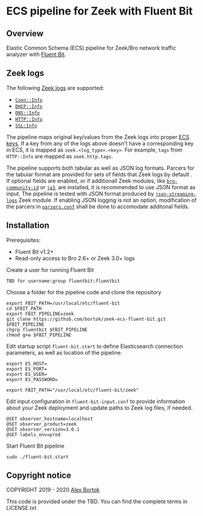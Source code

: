 # ECS pipeline for Zeek with Fluent Bit
## Overview
Elastic Common Schema (ECS) pipeline for Zeek/Bro network traffic analyzer with [Fluent Bit](https://fluentbit.io/).

## Zeek logs
The following [Zeek logs](https://docs.zeek.org/en/current/script-reference/log-files.html) are supported:

- [`Conn::Info`](https://docs.zeek.org/en/current/scripts/base/protocols/conn/main.zeek.html#type-Conn::Info)
- [`DHCP::Info`](https://docs.zeek.org/en/current/scripts/base/protocols/dhcp/main.zeek.html#type-DHCP::Info)
- [`DNS::Info`](https://docs.zeek.org/en/current/scripts/base/protocols/dns/main.zeek.html#type-DNS::Info)
- [`HTTP::Info`](https://docs.zeek.org/en/current/scripts/base/protocols/http/main.zeek.html#type-HTTP::Info)
- [`SSL:Info`](https://docs.zeek.org/en/current/scripts/base/protocols/ssl/main.zeek.html#type-SSL::Info)

The pipeline maps original key/values from the Zeek logs into proper [ECS keys](https://www.elastic.co/guide/en/ecs/current/index.html). If a key from any of the logs above doesn't have a corresponding key in ECS, it is mapped as `zeek.<log_type>.<key>`. For example, `tags` from `HTTP::Info` are mapped as `zeek.http.tags`.
  
The pipeline supports both tabular as well as JSON log formats. Parcers for the tabular format are provided for sets of fields that Zeek logs by default . If optional fields are enabled, or if additionall Zeek modules, like [`bro-community-id`](https://github.com/corelight/bro-community-id) or [`ja3`](https://github.com/salesforce/ja3), are installed, it is recommended to use JSON format as input. The pipeline is tested with JSON format produced by  [`json-streaming-logs`](https://github.com/corelight/json-streaming-logs) Zeek module. If enabling JSON logging is not an option, modification of the parcers in [`parsers.conf`](parsers.conf) shall be done to accomodate additonal fields.

## Installation
Prerequisites:

- Fluent Bit v1.2+
- Read-only access to Bro 2.6+ or Zeek 3.0+ logs

Create a user for running Fluent Bit

    TBD for username:group fluentbit:fluentbit

Choose a folder for the pipeline code and clone the repository

    export FBIT_PATH=/usr/local/etc/fluent-bit
    cd $FBIT_PATH
    export FBIT_PIPELINE=zeek
    git clone https://github.com/bortok/zeek-ecs-fluent-bit.git $FBIT_PIPELINE
    chgrp fluentbit $FBIT_PIPELINE
    chmod g+w $FBIT_PIPELINE

Edit startup script `fluent-bit.start` to define Elasticsearch connection parameters, as well as location of the pipeline.

    export ES_HOST=
    export ES_PORT=
    export ES_USER=
    export ES_PASSWORD=
    
    export FBIT_PATH="/usr/local/etc/fluent-bit/zeek"

Edit input configuration in `fluent-bit-input.conf` to provide information about your Zeek deployment and update paths to Zeek log files, if needed.

    @SET observer_hostname=localhost
    @SET observer_product=zeek
    @SET observer_version=3.0.1
    @SET labels_env=prod

Start Fluent Bit pipeline

    sudo ./fluent-bit.start

## Copyright notice

COPYRIGHT 2019 - 2020 [Alex Bortok](https://github.com/bortok)

This code is provided under the TBD.
You can find the complete terms in LICENSE.txt